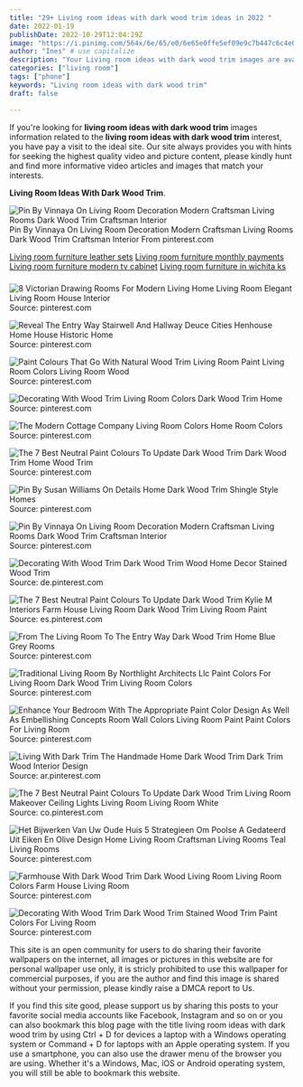 ```yaml
---
title: "29+ Living room ideas with dark wood trim ideas in 2022 "
date: 2022-01-19
publishDate: 2022-10-29T12:04:29Z
image: "https://i.pinimg.com/564x/6e/65/e0/6e65e0ffe5ef09e9c7b447c6c4e06487--stained-wood-trim-blue-living-rooms.jpg"
author: "Ines" # use capitalize
description: "Your Living room ideas with dark wood trim images are available. Living room ideas with dark wood trim are a topic that is being searched for and liked by netizens now. You can Download the Living room ideas with dark wood trim files here. Find and Download all free images."
categories: ["living room"]
tags: ["phone"]
keywords: "Living room ideas with dark wood trim"
draft: false

---
```


If you're looking for **living room ideas with dark wood trim** images information related to the **living room ideas with dark wood trim** interest, you have pay a visit to the ideal  site.  Our site always  provides you with  hints  for seeking  the highest  quality video and picture  content, please kindly hunt and find more informative video articles and images  that match your interests.

**Living Room Ideas With Dark Wood Trim**. 

![Pin By Vinnaya On Living Room Decoration Modern Craftsman Living Rooms Dark Wood Trim Craftsman Interior](https://i.pinimg.com/originals/ae/61/1e/ae611e497932c3e75ecfd6ba71ff0087.jpg "Pin By Vinnaya On Living Room Decoration Modern Craftsman Living Rooms Dark Wood Trim Craftsman Interior")
Pin By Vinnaya On Living Room Decoration Modern Craftsman Living Rooms Dark Wood Trim Craftsman Interior From pinterest.com

[Living room furniture leather sets](/living-room-furniture-leather-sets/)
[Living room furniture monthly payments](/living-room-furniture-monthly-payments/)
[Living room furniture modern tv cabinet](/living-room-furniture-modern-tv-cabinet/)
[Living room furniture in wichita ks](/living-room-furniture-in-wichita-ks/)



### 

 


![8 Victorian Drawing Rooms For Modern Living Home Living Room Elegant Living Room House Interior](https://i.pinimg.com/originals/c7/9e/b5/c79eb5024cb886742158ed43212046eb.jpg "8 Victorian Drawing Rooms For Modern Living Home Living Room Elegant Living Room House Interior")
Source: pinterest.com

 

![Reveal The Entry Way Stairwell And Hallway Deuce Cities Henhouse Home House Historic Home](https://i.pinimg.com/originals/38/60/0b/38600bc5530f972ebdc6dfcc26e5a9a4.jpg "Reveal The Entry Way Stairwell And Hallway Deuce Cities Henhouse Home House Historic Home")
Source: pinterest.com

 

![Paint Colours That Go With Natural Wood Trim Living Room Paint Living Room Colors Living Room Wood](https://i.pinimg.com/474x/ff/45/1b/ff451bf01c8171735fd0038a203f349c.jpg "Paint Colours That Go With Natural Wood Trim Living Room Paint Living Room Colors Living Room Wood")
Source: pinterest.com

 

![Decorating With Wood Trim Living Room Colors Dark Wood Trim Home](https://i.pinimg.com/474x/5b/6e/46/5b6e46f88bde32252301da4c07336068--dark-wood-trim-zebra-rugs.jpg "Decorating With Wood Trim Living Room Colors Dark Wood Trim Home")
Source: pinterest.com

 

![The Modern Cottage Company Living Room Colors Home Room Colors](https://i.pinimg.com/originals/43/60/78/436078b997de2697ad9093660a30a642.jpg "The Modern Cottage Company Living Room Colors Home Room Colors")
Source: pinterest.com

 

![The 7 Best Neutral Paint Colours To Update Dark Wood Trim Dark Wood Trim Home Wood Trim](https://i.pinimg.com/originals/2f/52/27/2f5227577b62f38992d49f35ef6b2fce.jpg "The 7 Best Neutral Paint Colours To Update Dark Wood Trim Dark Wood Trim Home Wood Trim")
Source: pinterest.com

 

![Pin By Susan Williams On Details Home Dark Wood Trim Shingle Style Homes](https://i.pinimg.com/originals/fc/d4/b9/fcd4b93eaa137cbe7881dde4a3525157.jpg "Pin By Susan Williams On Details Home Dark Wood Trim Shingle Style Homes")
Source: pinterest.com

 

![Pin By Vinnaya On Living Room Decoration Modern Craftsman Living Rooms Dark Wood Trim Craftsman Interior](https://i.pinimg.com/originals/ae/61/1e/ae611e497932c3e75ecfd6ba71ff0087.jpg "Pin By Vinnaya On Living Room Decoration Modern Craftsman Living Rooms Dark Wood Trim Craftsman Interior")
Source: pinterest.com

 

![Decorating With Wood Trim Dark Wood Trim Wood Home Decor Stained Wood Trim](https://i.pinimg.com/originals/fd/82/ed/fd82ed8c846f60369c60077d0c43e16d.jpg "Decorating With Wood Trim Dark Wood Trim Wood Home Decor Stained Wood Trim")
Source: de.pinterest.com

 

![The 7 Best Neutral Paint Colours To Update Dark Wood Trim Kylie M Interiors Farm House Living Room Dark Wood Trim Living Room Paint](https://i.pinimg.com/originals/4e/10/61/4e10611e34dfe9c52d536299b0002eff.jpg "The 7 Best Neutral Paint Colours To Update Dark Wood Trim Kylie M Interiors Farm House Living Room Dark Wood Trim Living Room Paint")
Source: es.pinterest.com

 

![From The Living Room To The Entry Way Dark Wood Trim Home Blue Grey Rooms](https://i.pinimg.com/originals/eb/69/7b/eb697bdbd5beb9c8a357c7bb165eac60.jpg "From The Living Room To The Entry Way Dark Wood Trim Home Blue Grey Rooms")
Source: pinterest.com

 

![Traditional Living Room By Northlight Architects Llc Paint Colors For Living Room Dark Wood Trim Living Room Colors](https://i.pinimg.com/originals/1b/a3/ef/1ba3ef76526a368780cee2628e96c14e.jpg "Traditional Living Room By Northlight Architects Llc Paint Colors For Living Room Dark Wood Trim Living Room Colors")
Source: pinterest.com

 

![Enhance Your Bedroom With The Appropriate Paint Color Design As Well As Embellishing Concepts Room Wall Colors Living Room Paint Paint Colors For Living Room](https://i.pinimg.com/236x/c7/47/99/c74799f880e5a88d3d40c45c449726b7.jpg "Enhance Your Bedroom With The Appropriate Paint Color Design As Well As Embellishing Concepts Room Wall Colors Living Room Paint Paint Colors For Living Room")
Source: pinterest.com

 

![Living With Dark Trim The Handmade Home Dark Wood Trim Dark Trim Wood Interior Design](https://i.pinimg.com/originals/23/75/1e/23751e257a21e193795bbd5b41672145.jpg "Living With Dark Trim The Handmade Home Dark Wood Trim Dark Trim Wood Interior Design")
Source: ar.pinterest.com

 

![The 7 Best Neutral Paint Colours To Update Dark Wood Trim Living Room Makeover Ceiling Lights Living Room Living Room White](https://i.pinimg.com/originals/5f/ec/2e/5fec2eb91ab75b4f07a56745a97b2956.jpg "The 7 Best Neutral Paint Colours To Update Dark Wood Trim Living Room Makeover Ceiling Lights Living Room Living Room White")
Source: co.pinterest.com

 

![Het Bijwerken Van Uw Oude Huis 5 Strategieen Om Poolse A Gedateerd Uit Eiken En Olive Design Home Living Room Craftsman Living Rooms Teal Living Rooms](https://i.pinimg.com/originals/42/ac/da/42acda69e9d1f5eee9cca9d6695920ee.png "Het Bijwerken Van Uw Oude Huis 5 Strategieen Om Poolse A Gedateerd Uit Eiken En Olive Design Home Living Room Craftsman Living Rooms Teal Living Rooms")
Source: pinterest.com

 

![Farmhouse With Dark Wood Trim Dark Wood Living Room Living Room Colors Farm House Living Room](https://i.pinimg.com/originals/16/be/8d/16be8da97ce647638fa08bca9196e25a.jpg "Farmhouse With Dark Wood Trim Dark Wood Living Room Living Room Colors Farm House Living Room")
Source: pinterest.com

 

![Decorating With Wood Trim Dark Wood Trim Stained Wood Trim Paint Colors For Living Room](https://i.pinimg.com/564x/6e/65/e0/6e65e0ffe5ef09e9c7b447c6c4e06487--stained-wood-trim-blue-living-rooms.jpg "Decorating With Wood Trim Dark Wood Trim Stained Wood Trim Paint Colors For Living Room")
Source: pinterest.com

 

This site is an open community for users to do sharing their favorite wallpapers on the internet, all images or pictures in this website are for personal wallpaper use only, it is stricly prohibited to use this wallpaper for commercial purposes, if you are the author and find this image is shared without your permission, please kindly raise a DMCA report to Us.

If you find this site good, please support us by sharing this posts to your favorite social media accounts like Facebook, Instagram and so on or you can also bookmark this blog page with the title living room ideas with dark wood trim by using Ctrl + D for devices a laptop with a Windows operating system or Command + D for laptops with an Apple operating system. If you use a smartphone, you can also use the drawer menu of the browser you are using. Whether it's a Windows, Mac, iOS or Android operating system, you will still be able to bookmark this website.
